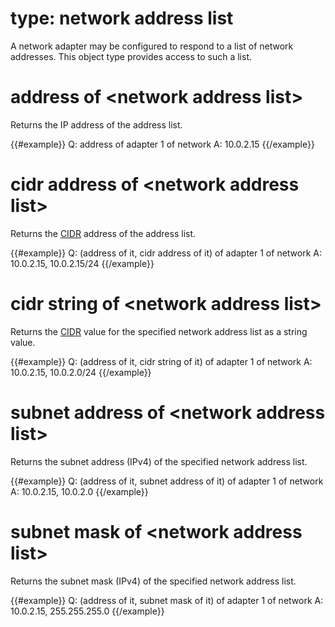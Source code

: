 # type: network address list

A network adapter may be configured to respond to a list of network addresses. This object type provides access to such a list.

# address of &lt;network address list&gt;

Returns the IP address of the address list.

{{#example}}
Q: address of adapter 1 of network
A: 10.0.2.15
{{/example}}

# cidr address of &lt;network address list&gt;

Returns the [CIDR](http://en.wikipedia.org/wiki/Classless_Inter-Domain_Routing) address of the address list.

{{#example}}
Q: (address of it, cidr address of it) of adapter 1 of network
A: 10.0.2.15, 10.0.2.15/24
{{/example}}

# cidr string of &lt;network address list&gt;

Returns the [CIDR](http://en.wikipedia.org/wiki/Classless_Inter-Domain_Routing) value for the specified network address list as a string value.

{{#example}}
Q: (address of it, cidr string of it) of adapter 1 of network
A: 10.0.2.15, 10.0.2.0/24
{{/example}}

# subnet address of &lt;network address list&gt;

Returns the subnet address (IPv4) of the specified network address list.

{{#example}}
Q: (address of it, subnet address of it) of adapter 1 of network
A: 10.0.2.15, 10.0.2.0
{{/example}}

# subnet mask of &lt;network address list&gt;

Returns the subnet mask (IPv4) of the specified network address list.

{{#example}}
Q: (address of it, subnet mask of it) of adapter 1 of network
A: 10.0.2.15, 255.255.255.0
{{/example}}


